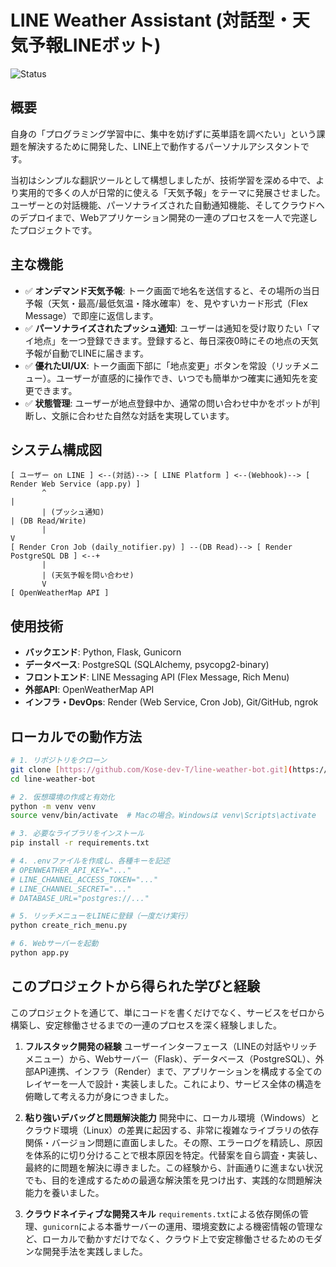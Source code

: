 # LINE Weather Assistant (対話型・天気予報LINEボット)
![Status](https://img.shields.io/badge/status-complete-brightgreen)

## 概要

自身の「プログラミング学習中に、集中を妨げずに英単語を調べたい」という課題を解決するために開発した、LINE上で動作するパーソナルアシスタントです。

当初はシンプルな翻訳ツールとして構想しましたが、技術学習を深める中で、より実用的で多くの人が日常的に使える「天気予報」をテーマに発展させました。ユーザーとの対話機能、パーソナライズされた自動通知機能、そしてクラウドへのデプロイまで、Webアプリケーション開発の一連のプロセスを一人で完遂したプロジェクトです。

## 主な機能

-   ✅ **オンデマンド天気予報**: トーク画面で地名を送信すると、その場所の当日予報（天気・最高/最低気温・降水確率）を、見やすいカード形式（Flex Message）で即座に返信します。
-   ✅ **パーソナライズされたプッシュ通知**: ユーザーは通知を受け取りたい「マイ地点」を一つ登録できます。登録すると、毎日深夜0時にその地点の天気予報が自動でLINEに届きます。
-   ✅ **優れたUI/UX**: トーク画面下部に「地点変更」ボタンを常設（リッチメニュー）。ユーザーが直感的に操作でき、いつでも簡単かつ確実に通知先を変更できます。
-   ✅ **状態管理**: ユーザーが地点登録中か、通常の問い合わせ中かをボットが判断し、文脈に合わせた自然な対話を実現しています。

## システム構成図

```
[ ユーザー on LINE ] <--(対話)--> [ LINE Platform ] <--(Webhook)--> [ Render Web Service (app.py) ]
       ^                                                                           |
       | (プッシュ通知)                                                            | (DB Read/Write)
       |                                                                           V
[ Render Cron Job (daily_notifier.py) ] --(DB Read)--> [ Render PostgreSQL DB ] <--+
       |
       | (天気予報を問い合わせ)
       V
[ OpenWeatherMap API ]
```

## 使用技術

* **バックエンド**: Python, Flask, Gunicorn
* **データベース**: PostgreSQL (SQLAlchemy, psycopg2-binary)
* **フロントエンド**: LINE Messaging API (Flex Message, Rich Menu)
* **外部API**: OpenWeatherMap API
* **インフラ・DevOps**: Render (Web Service, Cron Job), Git/GitHub, ngrok

## ローカルでの動作方法

```bash
# 1. リポジトリをクローン
git clone [https://github.com/Kose-dev-T/line-weather-bot.git](https://github.com/Kose-dev-T/line-weather-bot.git)
cd line-weather-bot

# 2. 仮想環境の作成と有効化
python -m venv venv
source venv/bin/activate  # Macの場合。Windowsは venv\Scripts\activate

# 3. 必要なライブラリをインストール
pip install -r requirements.txt

# 4. .envファイルを作成し、各種キーを記述
# OPENWEATHER_API_KEY="..."
# LINE_CHANNEL_ACCESS_TOKEN="..."
# LINE_CHANNEL_SECRET="..."
# DATABASE_URL="postgres://..."

# 5. リッチメニューをLINEに登録（一度だけ実行）
python create_rich_menu.py

# 6. Webサーバーを起動
python app.py
```

## このプロジェクトから得られた学びと経験

このプロジェクトを通じて、単にコードを書くだけでなく、サービスをゼロから構築し、安定稼働させるまでの一連のプロセスを深く経験しました。

1.  **フルスタック開発の経験**
    ユーザーインターフェース（LINEの対話やリッチメニュー）から、Webサーバー（Flask）、データベース（PostgreSQL）、外部API連携、インフラ（Render）まで、アプリケーションを構成する全てのレイヤーを一人で設計・実装しました。これにより、サービス全体の構造を俯瞰して考える力が身につきました。

2.  **粘り強いデバッグと問題解決能力**
    開発中に、ローカル環境（Windows）とクラウド環境（Linux）の差異に起因する、非常に複雑なライブラリの依存関係・バージョン問題に直面しました。その際、エラーログを精読し、原因を体系的に切り分けることで根本原因を特定。代替案を自ら調査・実装し、最終的に問題を解決に導きました。この経験から、計画通りに進まない状況でも、目的を達成するための最適な解決策を見つけ出す、実践的な問題解決能力を養いました。

3.  **クラウドネイティブな開発スキル**
    `requirements.txt`による依存関係の管理、`gunicorn`による本番サーバーの運用、環境変数による機密情報の管理など、ローカルで動かすだけでなく、クラウド上で安定稼働させるためのモダンな開発手法を実践しました。